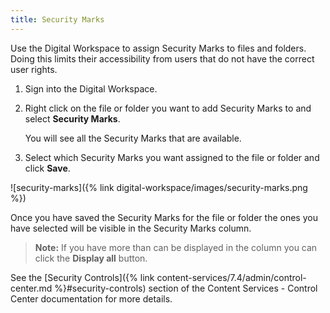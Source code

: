 ```yaml
---
title: Security Marks 
---
```


Use the Digital Workspace to assign Security Marks to files and folders. Doing this limits their accessibility from users that do not have the correct user rights.

1. Sign into the Digital Workspace.

2. Right click on the file or folder you want to add Security Marks to and select **Security Marks**.

    You will see all the Security Marks that are available.

3. Select which Security Marks you want assigned to the file or folder and click **Save**.

![security-marks]({% link digital-workspace/images/security-marks.png %})

Once you have saved the Security Marks for the file or folder the ones you have selected will be visible in the Security Marks column.

> **Note:** If you have more than can be displayed in the column you can click the **Display all** button.

See the [Security Controls]({% link content-services/7.4/admin/control-center.md %}#security-controls) section of the Content Services - Control Center documentation for more details.